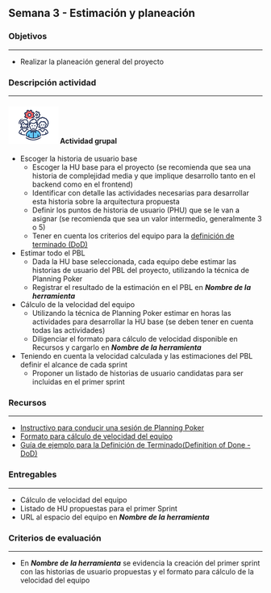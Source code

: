 
## Semana 3 - Estimación y planeación

### Objetivos

---
* Realizar la planeación general del proyecto


### Descripción actividad

---
#### ![](./../../assets/images/grupo.png) Actividad grupal

* Escoger la historia de usuario base
   * Escoger la HU base para el proyecto (se recomienda que sea una historia de complejidad media y que implique desarrollo tanto en el backend como en el frontend)
   * Identificar con detalle las actividades necesarias para desarrollar esta historia sobre la arquitectura propuesta
   * Definir los puntos de historia de usuario (PHU) que se le van a asignar (se recomienda que sea un valor intermedio, generalmente 3 o 5)
   * Tener en cuenta los criterios del equipo para la [definición de terminado (DoD)](https://avargas20.github.io/MISW-Procesos/semanas/semana4/s4_DoD)
* Estimar todo el PBL
   * Dada la HU base seleccionada, cada equipo debe estimar las historias de usuario del PBL del proyecto, utilizando la técnica de Planning Poker
   * Registrar el resultado de la estimación en el PBL en **_Nombre de la herramienta_**
* Cálculo de la velocidad del equipo
   * Utilizando la técnica de Planning Poker estimar en horas las actividades para desarrollar la HU base (se deben tener en cuenta todas las actividades)
   * Diligenciar el formato para cálculo de velocidad disponible en Recursos y cargarlo en **_Nombre de la herramienta_**
* Teniendo en cuenta la velocidad calculada y las estimaciones del PBL definir el alcance de cada sprint
   * Proponer un listado de historias de usuario candidatas para ser incluidas en el primer sprint

 
### Recursos 

---
* [Instructivo para conducir una sesión de Planning Poker](https://avargas20.github.io/MISW-Procesos/semanas/semana3/s3_planning_poker)
* [Formato para cálculo de velocidad del equipo](https://uniandes.sharepoint.com/:x:/s/mod/EaFGVWA394xLlQW062vwKBMBzqxOKxb2z7Y_u-KZ84bHDQ?e=2CMAnO)
* [Guía de ejemplo para la Definición de Terminado(Definition of Done - DoD)](https://avargas20.github.io/MISW-Procesos/semanas/semana4/s4_DoD)

### Entregables

---
* Cálculo de velocidad del equipo
* Listado de HU propuestas para el primer Sprint
* URL al espacio del equipo en **_Nombre de la herramienta_**

### Criterios de evaluación

---
* En **_Nombre de la herramienta_** se evidencia la creación del primer sprint con las historias de usuario propuestas y el formato para cálculo de la velocidad del equipo
